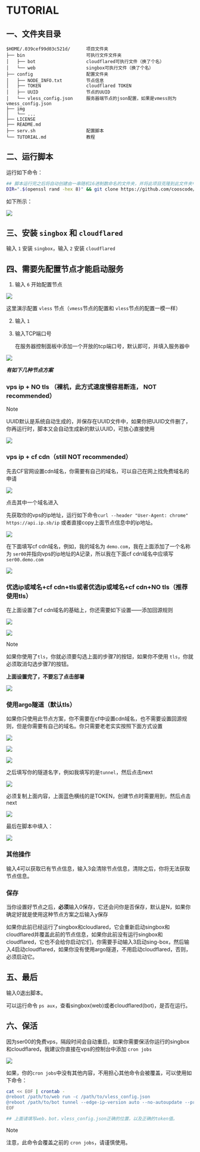 # TUTORIAL

## 一、文件夹目录

```
$HOME/.039cef99d03c521d/      项目文件夹
├── bin                       可执行文件文件夹
│   ├── bot                   cloudflared可执行文件（换了个名）
│   └── web                   singbox可执行文件（换了个名）
├── config                    配置文件夹
│   ├── NODE_INFO.txt         节点信息
│   ├── TOKEN                 cloudflared TOKEN
│   ├── UUID                  节点的UUID
│   └── vless_config.json     服务器端节点的json配置，如果是vmess则为vmess_config.json
├── img
│   └── ...
├── LICENSE
├── README.md
├── serv.sh                   配置脚本
└── TUTORIAL.md               教程
```

## 二、运行脚本

运行如下命令：

```sh
## 脚本运行完之后将自动创建由一串随机16进制数命名的文件夹，并将此项目克隆到此文件夹中
DIR=".$(openssl rand -hex 8)" && git clone https://github.com/cooscode/serv00-singbox.git "$HOME/$DIR" && bash "$HOME/$DIR/serv.sh"
```

如下所示：

![](img/1.png)

## 三、安装 `singbox` 和 `cloudflared`

输入 `1` 安装 `singbox`，输入 `2` 安装 `cloudflared`

## 四、需要先配置节点才能启动服务

1. 输入 `6` 开始配置节点

![](./img/2.png)

这里演示配置 `vless` 节点（`vmess`节点的配置和 `vless`节点的配置一模一样）

2. 输入 `1` 

3. 输入TCP端口号

   在服务器控制面板中添加一个开放的tcp端口号，默认即可，并填入服务器中

![](./img/3.png)

***有如下几种节点方案***

### vps ip + NO tls （裸机，此方式速度慢容易断连， NOT recommended）

> [!NOTE]
>
> UUID默认是系统自动生成的，并保存在UUID文件中，如果你把UUID文件删了，你再运行时，脚本又会自动生成新的默认UUID，可放心直接使用

![](./img/4.png)

### vps ip + cf cdn（still NOT recommended）

先去CF官网设置cdn域名，你需要有自己的域名，可以自己在网上找免费域名的申请

![](./img/6.png)

点击其中一个域名进入

先获取你的vps的ip地址，运行如下命令`curl --header "User-Agent: chrome" https://api.ip.sb/ip` 或者直接copy上面节点信息中的ip地址。

![](./img/7.png)

在下面填写cf cdn域名，例如，我的域名为 `demo.com`，我在上面添加了一个名称为 `ser00`并指向vps的ip地址的A记录，所以我在下面cf cdn域名中应填写 `ser00.demo.com`

![](./img/5.png)

### 优选ip或域名+cf  cdn+tls或者优选ip或域名+cf cdn+NO tls（推荐使用tls）

在上面设置了cf cdn域名的基础上，你还需要如下设置——添加回源规则

![](./img/8.png)

![](./img/9.png)

> [!NOTE]
>
> 如果你使用了`tls`，你就必须要勾选上面的步骤7的按钮，如果你不使用 `tls`，你就必须取消勾选步骤7的按钮。
>
> **上面设置完了，不要忘了点击部署**

![](./img/10.png)

### 使用argo隧道（默认tls）

如果你只使用此节点方案，你不需要在cf中设置cdn域名，也不需要设置回源规则，但是你需要有自己的域名。你只需要老老实实按照下面方式设置

![](./img/11.png)

![](./img/12.png)

![](./img/13.png)

之后填写你的隧道名字，例如我填写的是`tunnel`，然后点击next

![](./img/14.png)

必须复制上面内容，上面蓝色横线的是TOKEN，创建节点时需要用到，然后点击next

![](./img/15.png)

最后在脚本中填入：

![](./img/16.png)

### 其他操作

输入4可以获取已有节点信息，输入3会清除节点信息，清除之后，你将无法获取节点信息。

### 保存

当你设置好节点之后，**必须**输入0保存，它还会问你是否保存，默认是N，如果你确定好就是使用这种节点方案之后输入y保存

如果你此前已经运行了singbox和cloudlared，它会重新启动singbox和cloudflared并覆盖此前的节点信息，如果你此前没有运行singbox和cloudflared，它也不会给你启动它们，你需要手动输入3启动sing-box，然后输入4启动cloudflared，如果你没有使用argo隧道，不用启动cloudflared，否则，必须启动它。

## 五、最后

输入0退出脚本。

可以运行命令 `ps aux`，查看singbox(web)或者cloudflared(bot)，是否在运行。

## 六、保活

因为ser00的免费vps，隔段时间会自动重启，如果你需要保活你运行的singbox和cloudflared，我建议你直接在vps的控制台中添加 `cron jobs`

![](./img/17.png)

如果，你的`cron jobs`中没有其他内容，不用担心其他命令会被覆盖，可以使用如下命令：

```sh
cat << EOF | crontab -
@reboot /path/to/web run -c /path/to/vless_config.json
@reboot /path/to/bot tunnel --edge-ip-version auto --no-autoupdate --protocol http2 run --token "..."
EOF

## 上面请填写web，bot，vless_config.json正确的位置，以及正确的token值。
```

> [!NOTE]
>
> 注意，此命令会覆盖之前的 `cron jobs`，请谨慎使用。

